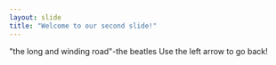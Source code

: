 ```yaml
---
layout: slide
title: "Welcome to our second slide!"
---
```

"the long and winding road"-the beatles 
Use the left arrow to go back!
